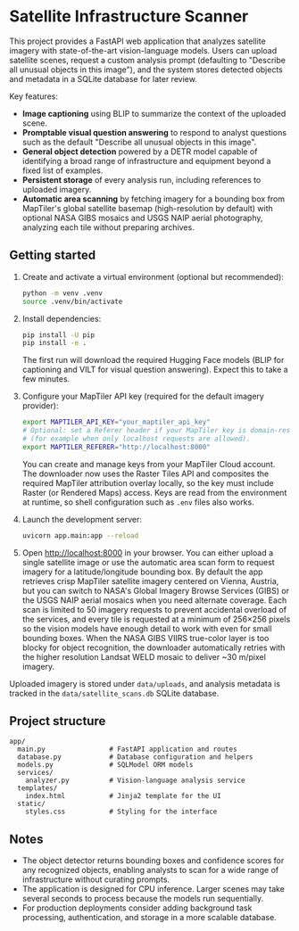 # Satellite Infrastructure Scanner

This project provides a FastAPI web application that analyzes satellite imagery with
state-of-the-art vision-language models. Users can upload satellite scenes, request a
custom analysis prompt (defaulting to "Describe all unusual objects in this image"), and the
system stores detected objects and metadata in a SQLite database for later review.

Key features:

- **Image captioning** using BLIP to summarize the context of the uploaded scene.
- **Promptable visual question answering** to respond to analyst questions such as the default
  "Describe all unusual objects in this image".
- **General object detection** powered by a DETR model capable of identifying a broad range of
  infrastructure and equipment beyond a fixed list of examples.
- **Persistent storage** of every analysis run, including references to uploaded imagery.
- **Automatic area scanning** by fetching imagery for a bounding box from MapTiler's global satellite
  basemap (high-resolution by default) with optional NASA GIBS mosaics and USGS NAIP aerial
  photography, analyzing each tile without preparing archives.

## Getting started

1. Create and activate a virtual environment (optional but recommended):

   ```bash
   python -m venv .venv
   source .venv/bin/activate
   ```

2. Install dependencies:

   ```bash
   pip install -U pip
   pip install -e .
   ```

   The first run will download the required Hugging Face models (BLIP for captioning and VILT for
   visual question answering). Expect this to take a few minutes.

3. Configure your MapTiler API key (required for the default imagery provider):

   ```bash
   export MAPTILER_API_KEY="your_maptiler_api_key"
   # Optional: set a Referer header if your MapTiler key is domain-restricted
   # (for example when only localhost requests are allowed).
   export MAPTILER_REFERER="http://localhost:8000"
   ```

   You can create and manage keys from your MapTiler Cloud account. The downloader now uses the
   Raster Tiles API and composites the required MapTiler attribution overlay locally, so the key
   must include Raster (or Rendered Maps) access. Keys are read from the environment at runtime, so
   shell configuration such as `.env` files also works.

4. Launch the development server:

   ```bash
   uvicorn app.main:app --reload
   ```

5. Open <http://localhost:8000> in your browser. You can either upload a single satellite image or
   use the automatic area scan form to request imagery for a latitude/longitude bounding box. By
   default the app retrieves crisp MapTiler satellite imagery centered on Vienna, Austria, but you
   can switch to NASA's Global Imagery Browse Services (GIBS) or the USGS NAIP aerial mosaics when
   you need alternate coverage. Each scan is limited to 50 imagery requests to prevent accidental
   overload of the services, and every tile is requested at a minimum of 256×256 pixels so the
   vision models have enough detail to work with even for small bounding boxes. When the NASA GIBS
   VIIRS true-color layer is too blocky for object recognition, the downloader automatically retries
   with the higher resolution Landsat WELD mosaic to deliver ~30 m/pixel imagery.

Uploaded imagery is stored under `data/uploads`, and analysis metadata is tracked in the
`data/satellite_scans.db` SQLite database.

## Project structure

```
app/
  main.py                # FastAPI application and routes
  database.py            # Database configuration and helpers
  models.py              # SQLModel ORM models
  services/
    analyzer.py          # Vision-language analysis service
  templates/
    index.html           # Jinja2 template for the UI
  static/
    styles.css           # Styling for the interface
```

## Notes

- The object detector returns bounding boxes and confidence scores for any recognized objects,
  enabling analysts to scan for a wide range of infrastructure without curating prompts.
- The application is designed for CPU inference. Larger scenes may take several seconds to
  process because the models run sequentially.
- For production deployments consider adding background task processing, authentication, and
  storage in a more scalable database.
